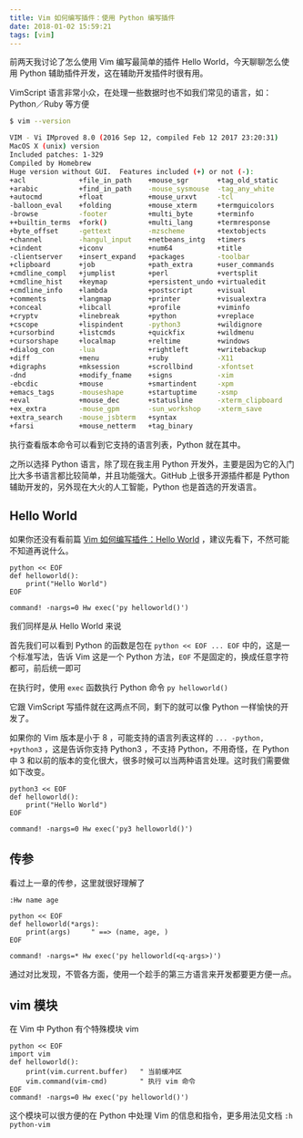 ```yaml
---
title: Vim 如何编写插件：使用 Python 编写插件
date: 2018-01-02 15:59:21
tags: [vim]
---
```


前两天我讨论了怎么使用 Vim 编写最简单的插件 Hello World，今天聊聊怎么使用 Python 辅助插件开发，这在辅助开发插件时很有用。
<!-- more --><!-- toc -->
VimScript 语言非常小众，在处理一些数据时也不如我们常见的语言，如：Python／Ruby 等方便
```bash
$ vim --version
```
```bash
VIM - Vi IMproved 8.0 (2016 Sep 12, compiled Feb 12 2017 23:20:31)
MacOS X (unix) version
Included patches: 1-329
Compiled by Homebrew
Huge version without GUI.  Features included (+) or not (-):
+acl             +file_in_path    +mouse_sgr       +tag_old_static
+arabic          +find_in_path    -mouse_sysmouse  -tag_any_white
+autocmd         +float           +mouse_urxvt     -tcl
-balloon_eval    +folding         +mouse_xterm     +termguicolors
-browse          -footer          +multi_byte      +terminfo
++builtin_terms  +fork()          +multi_lang      +termresponse
+byte_offset     -gettext         -mzscheme        +textobjects
+channel         -hangul_input    +netbeans_intg   +timers
+cindent         +iconv           +num64           +title
-clientserver    +insert_expand   +packages        -toolbar
+clipboard       +job             +path_extra      +user_commands
+cmdline_compl   +jumplist        +perl            +vertsplit
+cmdline_hist    +keymap          +persistent_undo +virtualedit
+cmdline_info    +lambda          +postscript      +visual
+comments        +langmap         +printer         +visualextra
+conceal         +libcall         +profile         +viminfo
+cryptv          +linebreak       +python          +vreplace
+cscope          +lispindent      -python3         +wildignore
+cursorbind      +listcmds        +quickfix        +wildmenu
+cursorshape     +localmap        +reltime         +windows
+dialog_con      -lua             +rightleft       +writebackup
+diff            +menu            +ruby            -X11
+digraphs        +mksession       +scrollbind      -xfontset
-dnd             +modify_fname    +signs           -xim
-ebcdic          +mouse           +smartindent     -xpm
+emacs_tags      -mouseshape      +startuptime     -xsmp
+eval            +mouse_dec       +statusline      -xterm_clipboard
+ex_extra        -mouse_gpm       -sun_workshop    -xterm_save
+extra_search    -mouse_jsbterm   +syntax
+farsi           +mouse_netterm   +tag_binary
```
执行查看版本命令可以看到它支持的语言列表，Python 就在其中。

之所以选择 Python 语言，除了现在我主用 Python 开发外，主要是因为它的入门比大多书语言都比较简单，并且功能强大。GitHub 上很多开源插件都是 Python 辅助开发的，另外现在大火的人工智能，Python 也是首选的开发语言。

## Hello World
如果你还没有看前篇 [Vim 如何编写插件：Hello World](/2017/12/30/vim-plugin-write-helloworld/) ，建议先看下，不然可能不知道再说什么。
```vim
python << EOF
def helloworld():
    print("Hello World")
EOF

command! -nargs=0 Hw exec('py helloworld()')
```
我们同样是从 Hello World 来说

首先我们可以看到 Python 的函数是包在 `python << EOF ... EOF` 中的，这是一个标准写法，告诉 Vim 这是一个 Python 方法，`EOF` 不是固定的，换成任意字符都可，前后统一即可

在执行时，使用 `exec` 函数执行 Python 命令 `py helloworld()`

它跟 VimScript 写插件就在这两点不同，剩下的就可以像 Python 一样愉快的开发了。

如果你的 Vim 版本是小于 8 ，可能支持的语言列表这样的 `... -python, +python3` ，这是告诉你支持 Python3 ，不支持 Python，不用奇怪，在 Python 中 3 和以前的版本的变化很大，很多时候可以当两种语言处理。这时我们需要做如下改变。
```vim
python3 << EOF
def helloworld():
    print("Hello World")
EOF

command! -nargs=0 Hw exec('py3 helloworld()')
```
## 传参
看过上一章的传参，这里就很好理解了
```vim
:Hw name age
```
```vim
python << EOF
def helloworld(*args):
    print(args)     " ==> (name, age, )
EOF

command! -nargs=* Hw exec('py helloworld(<q-args>)')
```
通过对比发现，不管各方面，使用一个趁手的第三方语言来开发都要更方便一点。
## vim 模块
在 Vim 中 Python 有个特殊模块 vim
```vim
python << EOF
import vim
def helloworld():
    print(vim.current.buffer)   " 当前缓冲区
    vim.command(vim-cmd)        " 执行 vim 命令
EOF
command! -nargs=0 Hw exec('py helloworld()')
```
这个模块可以很方便的在 Python 中处理 Vim 的信息和指令，更多用法见文档 `:h python-vim`
